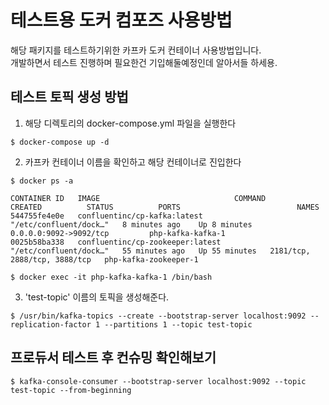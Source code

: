# 테스트용 도커 컴포즈 사용방법

해당 패키지를 테스트하기위한 카프카 도커 컨테이너 사용방법입니다.<br/>
개발하면서 테스트 진행하며 필요한건 기입해둘예정인데 알아서들 하세용.

## 테스트 토픽 생성 방법
1. 해당 디렉토리의 docker-compose.yml 파일을 실행한다
```shell
$ docker-compose up -d
```
2. 카프카 컨테이너 이름을 확인하고 해당 컨테이너로 진입한다
```shell
$ docker ps -a

CONTAINER ID   IMAGE                              COMMAND                  CREATED          STATUS          PORTS                          NAMES
544755fe4e0e   confluentinc/cp-kafka:latest       "/etc/confluent/dock…"   8 minutes ago    Up 8 minutes    0.0.0.0:9092->9092/tcp         php-kafka-kafka-1
0025b58ba338   confluentinc/cp-zookeeper:latest   "/etc/confluent/dock…"   55 minutes ago   Up 55 minutes   2181/tcp, 2888/tcp, 3888/tcp   php-kafka-zookeeper-1

$ docker exec -it php-kafka-kafka-1 /bin/bash
```
3. 'test-topic' 이름의 토픽을 생성해준다.
```shell
$ /usr/bin/kafka-topics --create --bootstrap-server localhost:9092 --replication-factor 1 --partitions 1 --topic test-topic
```

## 프로듀서 테스트 후 컨슈밍 확인해보기
```shell
$ kafka-console-consumer --bootstrap-server localhost:9092 --topic test-topic --from-beginning
```